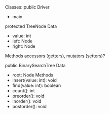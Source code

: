 Classes:
public Driver

- main

protected TreeNode
Data

- value: int
- left: Node
- right: Node

Methods
accessors (getters), mutators (setters)?

public BinarySearchTree
Data

- root: Node
  Methods
- insert(value: int): void
- find(value: int): boolean
- count(): int
- preorder(): void
- inorder(): void
- postorder(): void
